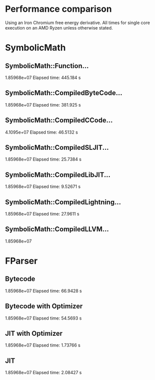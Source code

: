 # Performance comparison
Using an Iron Chromium free energy derivative. All times for single core execution on an AMD Ryzen unless otherwise stated.

# SymbolicMath

## SymbolicMath::Function...
1.85968e+07
Elapsed time: 445.184 s

## SymbolicMath::CompiledByteCode...
1.85968e+07
Elapsed time: 381.925 s

## SymbolicMath::CompiledCCode...
4.1095e+07
Elapsed time: 46.5132 s

## SymbolicMath::CompiledSLJIT...
1.85968e+07
Elapsed time: 25.7384 s

## SymbolicMath::CompiledLibJIT...
1.85968e+07
Elapsed time: 9.52671 s

## SymbolicMath::CompiledLightning...
1.85968e+07
Elapsed time: 27.9611 s

## SymbolicMath::CompiledLLVM...
1.85968e+07

# FParser

## Bytecode
1.85968e+07
Elapsed time: 66.9428 s

## Bytecode with Optimizer
1.85968e+07
Elapsed time: 54.5693 s

## JIT with Optimizer
1.85968e+07
Elapsed time: 1.73766 s

## JIT
1.85968e+07
Elapsed time: 2.08427 s
